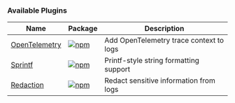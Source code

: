### Available Plugins

| Name | Package | Description |
|------|---------|-------------|
| [OpenTelemetry](/plugins/opentelemetry) | [![npm](https://img.shields.io/npm/v/@loglayer/plugin-opentelemetry)](https://www.npmjs.com/package/@loglayer/plugin-opentelemetry) | Add OpenTelemetry trace context to logs |
| [Sprintf](/plugins/sprintf) | [![npm](https://img.shields.io/npm/v/@loglayer/plugin-sprintf)](https://www.npmjs.com/package/@loglayer/plugin-sprintf) | Printf-style string formatting support |
| [Redaction](/plugins/redaction) | [![npm](https://img.shields.io/npm/v/@loglayer/plugin-redaction)](https://www.npmjs.com/package/@loglayer/plugin-redaction) | Redact sensitive information from logs |
